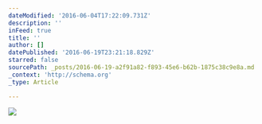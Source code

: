 ```yaml
---
dateModified: '2016-06-04T17:22:09.731Z'
description: ''
inFeed: true
title: ''
author: []
datePublished: '2016-06-19T23:21:18.829Z'
starred: false
sourcePath: _posts/2016-06-19-a2f91a82-f893-45e6-b62b-1875c38c9e8a.md
_context: 'http://schema.org'
_type: Article

---
```

![](https://the-grid-user-content.s3-us-west-2.amazonaws.com/fda4dca7-9871-44f5-bb28-e76b502cef7e.jpg)